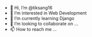 - 👋 Hi, I’m @tiksang16
- 👀 I’m interested in Web Development
- 🌱 I’m currently learning Django
- 💞️ I’m looking to collaborate on ...
- 📫 How to reach me ...

<!---
tiksang16/tiksang16 is a ✨ special ✨ repository because its `README.md` (this file) appears on your GitHub profile.
You can click the Preview link to take a look at your changes.
--->
